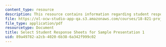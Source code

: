 ```yaml
---
content_type: resource
description: This resource contains information regarding student response.
file: https://ol-ocw-studio-app-qa.s3.amazonaws.com/courses/18-821-project-laboratory-in-mathematics-spring-2013/89a49782a2cb40206b386a342f999c02_MIT18_821S13_student_res.pdf
file_type: application/pdf
resourcetype: Document
title: Select Student Response Sheets for Sample Presentation 1
uid: 89a49782-a2cb-4020-6b38-6a342f999c02
---
```

